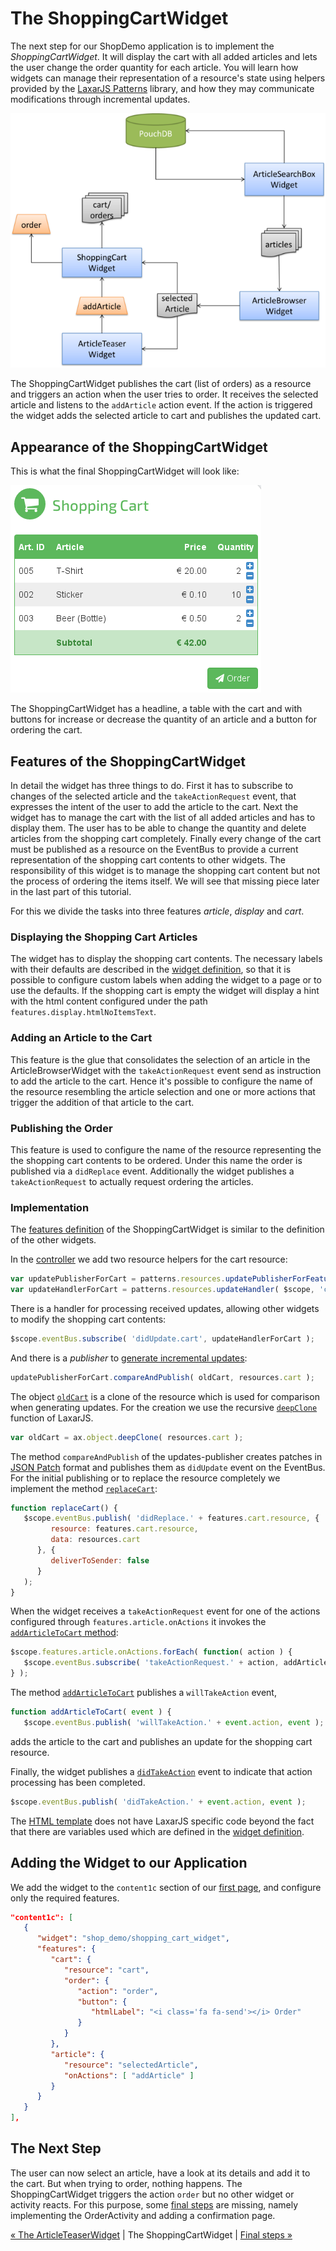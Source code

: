 # The ShoppingCartWidget

The next step for our ShopDemo application is to implement the _ShoppingCartWidget_.
It will display the cart with all added articles and lets the user change the order quantity for each article.
You will learn how widgets can manage their representation of a resource's state using helpers provided by the [LaxarJS Patterns](https://github.com/LaxarJS/laxar_patterns) library, and how they may communicate modifications through incremental updates.


![Step 7](img/step7.png)

The ShoppingCartWidget publishes the cart (list of orders) as a resource and triggers an action when the user tries to order.
It receives the selected article and listens to the `addArticle` action event.
If the action is triggered the widget adds the selected article to cart and publishes the updated cart.


## Appearance of the ShoppingCartWidget

This is what the final ShoppingCartWidget will look like:

![ShoppingCartWidget](img/shopping_cart_widget.png)

The ShoppingCartWidget has a headline, a table with the cart and with buttons for increase or decrease the quantity of an article and a button for ordering the cart.


## Features of the ShoppingCartWidget

In detail the widget has three things to do.
First it has to subscribe to changes of the selected article and the `takeActionRequest` event, that expresses the intent of the user to add the article to the cart.
Next the widget has to manage the cart with the list of all added articles and has to display them.
The user has to be able to change the quantity and delete articles from the shopping cart completely.
Finally every change of the cart must be published as a resource on the EventBus to provide a current representation of the shopping cart contents to other widgets.
The responsibility of this widget is to manage the shopping cart content but not the process of ordering the items itself.
We will see that missing piece later in the last part of this tutorial.

For this we divide the tasks into three features *article*, *display* and *cart*.


### Displaying the Shopping Cart Articles

The widget has to display the shopping cart contents.
The necessary labels with their defaults are described in the [widget definition](../../includes/widgets/shop_demo/shopping_cart_widget/widget.json), so that it is possible to configure custom labels when adding the widget to a page or to use the defaults.
If the shopping cart is empty the widget will display a hint with the html content configured under the path `features.display.htmlNoItemsText`.


### Adding an Article to the Cart

This feature is the glue that consolidates the selection of an article in the ArticleBrowserWidget with the `takeActionRequest` event send as instruction to add the article to the cart.
Hence it's possible to configure the name of the resource resembling the article selection and one or more actions that trigger the addition of that article to the cart.


### Publishing the Order

This feature is used to configure the name of the resource representing the the shopping cart contents to be ordered.
Under this name the order is published via a `didReplace` event.
Additionally the widget publishes a `takeActionRequest` to actually request ordering the articles.


### Implementation

The [features definition](../../includes/widgets/shop_demo/shopping_cart_widget/widget.json) of the ShoppingCartWidget is similar to the definition of the other widgets.

In the [controller](../../includes/widgets/shop_demo/shopping_cart_widget/shopping_cart_widget.js#L35) we add two resource helpers for the cart resource:

```javascript
var updatePublisherForCart = patterns.resources.updatePublisherForFeature( $scope, 'cart' );
var updateHandlerForCart = patterns.resources.updateHandler( $scope, 'cart' );
```

There is a handler for processing received updates, allowing other widgets to modify the shopping cart contents:

```javascript
$scope.eventBus.subscribe( 'didUpdate.cart', updateHandlerForCart );
```

And there is a _publisher_ to [generate incremental updates](../../includes/widgets/shop_demo/shopping_cart_widget/shopping_cart_widget.js#L64):

```javascript
updatePublisherForCart.compareAndPublish( oldCart, resources.cart );
```

The object [`oldCart`](../../includes/widgets/shop_demo/shopping_cart_widget/shopping_cart_widget.js#L61) is a clone of the resource which is used for comparison when generating updates.
For the creation we use the recursive [`deepClone`](https://github.com/LaxarJS/laxar/blob/master/docs/api/lib/utilities/object.md#deepclone-obj-) function of LaxarJS.
```javascript
var oldCart = ax.object.deepClone( resources.cart );
```

The method `compareAndPublish` of the updates-publisher creates patches in [JSON Patch](http://tools.ietf.org/html/rfc6902) format and publishes them as `didUpdate` event on the EventBus.
For the initial publishing or to replace the resource completely we implement the method [`replaceCart`](../../includes/widgets/shop_demo/shopping_cart_widget/shopping_cart_widget.js#L135):

```javascript
function replaceCart() {
   $scope.eventBus.publish( 'didReplace.' + features.cart.resource, {
         resource: features.cart.resource,
         data: resources.cart
      }, {
         deliverToSender: false
      }
   );
}
```

When the widget receives a `takeActionRequest` event for one of the actions configured through `features.article.onActions` it invokes the  [`addArticleToCart` method](../../includes/widgets/shop_demo/shopping_cart_widget/shopping_cart_widget.js#L42):

```javascript
$scope.features.article.onActions.forEach( function( action ) {
   $scope.eventBus.subscribe( 'takeActionRequest.' + action, addArticleToCart );
} );
```

The method [`addArticleToCart`](../../includes/widgets/shop_demo/shopping_cart_widget/shopping_cart_widget.js#L99) publishes a `willTakeAction` event,

```javascript
function addArticleToCart( event ) {
   $scope.eventBus.publish( 'willTakeAction.' + event.action, event );
```

adds the article to the cart and publishes an update for the shopping cart resource.

Finally, the widget publishes a [`didTakeAction`](../../includes/widgets/shop_demo/shopping_cart_widget/shopping_cart_widget.js#L119) event to indicate that action processing has been completed.

```javascript
$scope.eventBus.publish( 'didTakeAction.' + event.action, event );
```

The [HTML template](../../includes/widgets/shop_demo/shopping_cart_widget/default.theme/shopping_cart_widget.html) does not have LaxarJS specific code beyond the fact that there are variables used which are defined in the [widget definition](../../includes/widgets/shop_demo/shopping_cart_widget/widget.json).


## Adding the Widget to our Application

We add the widget to the `content1c` section of our [first page](../../application/pages/shop_demo.json#L77), and configure only the required features.

```json
"content1c": [
   {
      "widget": "shop_demo/shopping_cart_widget",
      "features": {
         "cart": {
            "resource": "cart",
            "order": {
               "action": "order",
               "button": {
                  "htmlLabel": "<i class='fa fa-send'></i> Order"
               }
            }
         },
         "article": {
            "resource": "selectedArticle",
            "onActions": [ "addArticle" ]
         }
      }
   }
],
```


## The Next Step

The user can now select an article, have a look at its details and add it to the cart.
But when trying to order, nothing happens.
The ShoppingCartWidget triggers the action `order` but no other widget or activity reacts.
For this purpose, some [final steps](08_final_steps.md) are missing, namely implementing the OrderActivity and adding a confirmation page.

[« The ArticleTeaserWidget](06_article_teaser_widget.md)  | The ShoppingCartWidget | [Final steps »](08_final_steps.md)
